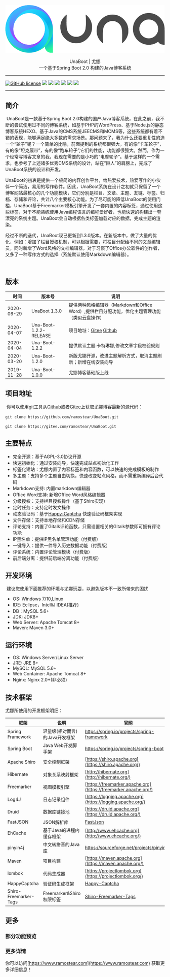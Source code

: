 ![](./src/main/resources/static/ub-admin/img/una-logo-max.png)
<center>UnaBoot | 尤娜</center>
<center>一个基于Spring Boot 2.0 构建的Java博客系统</center>

----

[![GitHub license](https://img.shields.io/github/license/ramostear/UnaBoot-Pro)](https://github.com/ramostear/UnaBoot-Pro/blob/master/LICENSE) ![](https://img.shields.io/badge/author-ramostear-brightgreen) ![](https://img.shields.io/badge/jdk-1.8-brightgreen) ![](https://img.shields.io/badge/maven-3.3.0-brightgreen) ![](https://img.shields.io/badge/version-1.3.0-brightgreen) [![](https://img.shields.io/badge/download-github-brightgreen)](https://github.com/ramostear/UnaBoot.git) [![](https://img.shields.io/badge/download-gitee-green)](https://gitee.com/ramostear/UnaBoot.git)


----
## 简介		

​		UnaBoot是一款基于Spring Boot 2.0构建的国产Java博客系统，在此之前，我不断的尝试使用过不同的博客系统，如基于PHP的WordPress、基于Node.js的静态博客系统HEXO、基于Java的CMS系统JEECMS和MCMS等，这些系统都有着不错的表现，能够满足绝大多数的需求场景。那问题来了，我为什么还要重复性的造一个“轮子”呢？一个简单的比喻，前面提到的系统都很强大，有的像“卡车轮子”，有的像“坦克履带”，有的像“跑车轮子”,它们的性能，功能都很强大。然而，作为一个经常写博客文章的我，我现在需要的是小巧的“电摩轮子”。基于这样的一个需求，也参考了上述诸多优秀CMS系统的设计，站在“巨人”的肩膀上，完成了UnaBoot系统的设计和开发。

​		UnaBoot的初衷是提供一个极简的内容创作平台，给热爱技术，热爱写作的小伙伴一个简洁，易用的写作软件。因此，UnaBoot系统在设计之初就只保留了一个博客网站最核心的几个功能模块，它们分别是栏目、文章、主题、友链、标签、归档、存储和评论，共计八个主要核心功能。为了尽可能的降低UnaBoot的使用门槛，UnaBoot基于Freemarker模板引擎开发了一套内置的内容标签，通过使用这些标签，对于不能熟练使用Java编程语言的编程爱好者，也能快速的构建出一套漂亮的系统主题。UnaBoot会自动根据各类标签加载对应的数据，完成主题的渲染。
        
        
   经过不断的迭代，UnaBoot现已更新到1.3.0版本。在新版本中，做了大量的优化，例如：增加了栏目授权机制，可以根据需要，将栏目分配给不同的文章编辑员，同时新增了Word风格的文档编辑器，对于习惯了Office办公软件的创作者，又多了一种写作方式的选择（系统默认使用Markdown编辑器）。

​
	


## 版本
| 时间             | 版本号                           | 说明                                                         |
| ---------------- | ------------------------------ | ------------------------------------------------------------ |
|2020-06-29|UnaBoot 1.3.0|提供两种风格编辑器（Markdown和Office Word）,提供栏目分配功能，优化主题管理功能（类似云盘操作）|
|2020-04-07|Una-Boot-1.2.2-RELEASE|项目地址：[Gitee](https://gitee.com/ramostear/UnaBoot) [Github](https://github.com/ramostear/UnaBoot)|
|2020-04-04|Una-Boot-1.2.2|提供默认主题:卡特琳娜,修改文章字段校验规则|
|2020-03-20|Una-Boot-1.2.0|新版尤娜开源，改进主题解析方式，取消主题刷新；新增在线安装向导|
|2019-11-28|Una-Boot-1.0.0|尤娜博客基础版上线|


## 项目地址

​		你可以使用git工具从[Github](https://github.com)或者[Gitee](https://gitee.com)上获取尤娜博客最新的源代码：

```
git clone https://github.com/ramostear/UnaBoot.git
```

```
git clone https://gitee.com/ramostear/UnaBoot.git
```

## 主要特点

- 完全开源：基于AGPL-3.0协议开源
- 快速初始化：通过安装向导，快速完成站点初始化工作
- 标签化建站：尤娜内置了内容标签和内容函数，可以快速的完成模板的制作
- 多主题：支持多个主题自由切换，快速改变站点风格，而不需重新编译后台代码
- Markdown支持: 内置markdown编辑器
- Office Word支持: 新增Office Word风格编辑器
- 分级授权：支持栏目授权操作（基于Shiro实现）
- 定时任务：支持定时发文操作
- 动态验证码：基于[Happy-Captcha](https://github.com/ramostear/Happy-Captcha) 快速验证码框架实现
- 文件存储：支持本地存储和CDN存储
- 评论支持：内置了Gitalk评论函数，只需设置相关的Gitalk参数即可拥有评论功能
- IP黑名单：提供IP黑名单管理功能（付费版）
- 一键导入：提供一件导入历史数据功能（付费版）
- 评论系统：内置评论管理模块（付费版）
- 前后端分离：提供前后端分离功能（付费版）




## 开发环境

​	建议您使用下面推荐的环境与尤娜玩耍，以避免版本不一致所带来的困扰

- OS: Windows 7/10,Linux
- IDE: Eclipse，IntelliJ IDEA(推荐)
- DB：MySQL 5.6+
- JDK: JDK8+
- Web Server: Apache Tomcat 8+
- Maven: Maven 3.0+


## 运行环境

- OS: Windows Server/Linux Server
- JRE: JRE 8+
- MySQL: MySQL 5.6+
- Web Container: Apache Tomcat 8+
- Nginx: Nginx 2.0+(非必须)

## 技术框架

尤娜所使用的开发框架明细：

| 框架             | 说明                           | 官网                                                         |
| ---------------- | ------------------------------ | ------------------------------------------------------------ |
| Spring Framework | 轻量级(相对而言)的Java开发框架 | https://spring.io/projects/spring-framework                  |
| Spring Boot      | Java Web开发脚手架             | https://spring.io/projects/spring-boot                       |
| Apache Shiro     | 安全控制框架                   | [https://shiro.apache.org](https://shiro.apache.org/)        |
| Hibernate        | 对象关系映射框架               | [http://hibernate.org](http://hibernate.org/)                |
| Freemarker       | 视图模板引擎                   | [https://freemarker.apache.org](https://freemarker.apache.org/) |
| Log4J            | 日志记录组件                   | [https://logging.apache.org](https://logging.apache.org/)    |
| Druid            | 数据库链接池                   | [https://druid.apache.org](https://druid.apache.org/)        |
| FastJSON         | JSON解析库                     | [FastJson](https://github.com/alibaba/fastjson/wiki)         |
| EhCache          | 基于Java的进程内缓存框架       | [http://www.ehcache.org](http://www.ehcache.org/)            |
| pinyin4j         | 中文转拼音的Java库             | https://sourceforge.net/projects/pinyin4j/                   |
| Maven            | 项目构建                       | [https://maven.apache.org](https://maven.apache.org/)        |
| lombok           | 代码生成器                     | [https://projectlombok.org](https://projectlombok.org/)      |
| HappyCaptcha     | 验证码生成框架                  | [Happy-Captcha](https://github.com/ramostear/Happy-Captcha)|
| Shiro-Freemarker-Tags|Freemarker&Shiro权限标签    | [Shiro-Freemarker-Tags](https://github.com/ramostear/shiro-freemarker-tags)|


## 更多

### 部分功能预览


### 更多详情

你可以访问[https://www.ramostear.com](https://www.ramostear.com) 获取更多详细信息！
